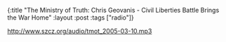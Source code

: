 {:title "The Ministry of Truth: Chris Geovanis - Civil Liberties Battle Brings the War Home"
:layout :post
:tags  ["radio"]}

<http://www.szcz.org/audio/tmot_2005-03-10.mp3>


